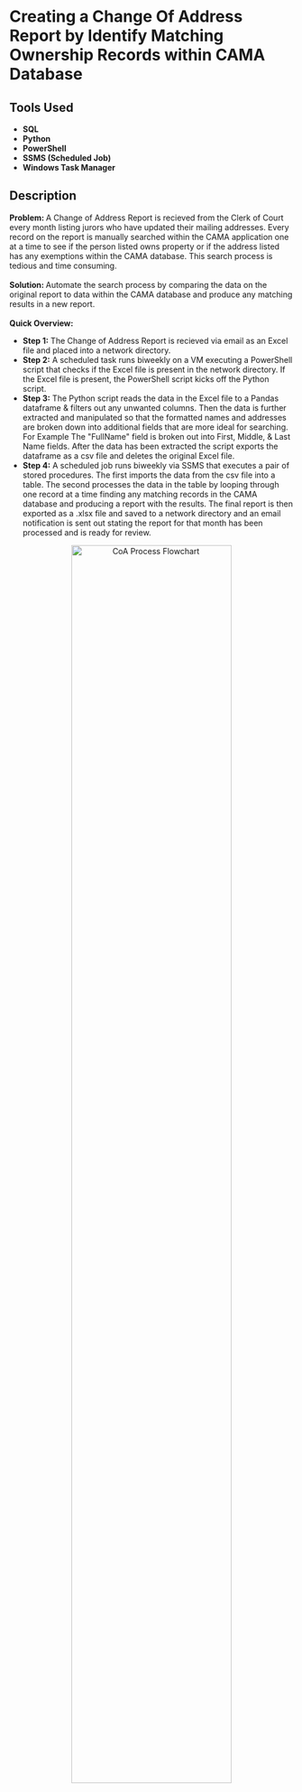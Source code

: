 <h1>Creating a Change Of Address Report by Identify Matching Ownership Records within CAMA Database</h1>

<h2>Tools Used</h2>

- <b>SQL</b>
- <b>Python</b>
- <b>PowerShell</b>
- <b>SSMS (Scheduled Job)</b>
- <b>Windows Task Manager</b>

<h2>Description</h2>

<b> Problem: </b> A Change of Address Report is recieved from the Clerk of Court every month listing jurors who have updated their mailing addresses. Every record on the report is manually searched within the CAMA application one at a time to see if the person listed owns property or if the address listed has any exemptions within the CAMA database. This search process is tedious and time consuming.
<br><br>
 <b> Solution: </b> Automate the search process by comparing the data on the original report to data within the CAMA database and produce any matching results in a new report.
 <br><br>
<b> Quick Overview:  </b>
 
  - <b>Step 1:</b> The Change of Address Report is recieved via email as an Excel file and placed into a network directory.
  - <b>Step 2:</b> A scheduled task runs biweekly on a VM executing a PowerShell script that checks if the Excel file is present in the network directory. If the Excel file is present, the PowerShell script kicks off the Python script.
  - <b>Step 3:</b> The Python script reads the data in the Excel file to a Pandas dataframe & filters out any unwanted columns. Then the data is further extracted and manipulated so that the formatted names and addresses are broken down into additional fields that are more ideal for searching. For Example The "FullName" field is broken out into First, Middle, & Last Name fields. After the data has been extracted the script exports the dataframe as a csv file and deletes the original Excel file.
  - <b>Step 4:</b> A scheduled job runs biweekly via SSMS that executes a pair of stored procedures. The first imports the data from the csv file into a table. The second processes the data in the table by looping through one record at a time finding any matching records in the CAMA database and producing a report with the results. The final report is then exported as a .xlsx file and saved to a network directory and an email notification is sent out stating the report for that month has been processed and is ready for review.

<p align="center">
<img src="https://i.imgur.com/faFb5zY.png" height="75%" width="75%" alt="CoA Process Flowchart"/>
</p>

<h2>Screenshots</h2>
*** For the sake of security, any email addresses, network paths, and anything deemed potentially sensitive will be removed from production code & screenshots *** .
<br />

<h3>Original Excel File from Clerk of Court</h3>
<p align="center">
<img src="https://i.imgur.com/Loycsjm.png" height="95%" width="95%" alt="CoC CoA Excel File"/>
</p>

<h3>Data Imported from CSV into Table</h3>
<p align="center">
<img src="https://i.imgur.com/nwde5Hj.png" height="85%" width="85%" alt="Extracted Data in Table"/>
</p>

<h3>Final Excel Report</h3>
<p align="center">
<img src="https://i.imgur.com/cp8fxkt.png" height="85%" width="85%" alt="Final Excel Report"/>
</p>

<h3>Email Notification</h3>
<p align="center">
<img src="https://i.imgur.com/qfY9Qny.png" height="85%" width="85%" alt="Email Notification"/>
</p>

<h3>Report Statistics</h3>
<p align="center">
<img src="https://i.imgur.com/aYF2Zk2.png" height="85%" width="85%" alt="Report Stats"/>
</p>

<h2>The Good Stuff</h2>

The following items are present in the python code involved:

- Pandas
- Logging
- Try-Except Error Handling
- If / Else Logic

The following items are present in the stored procedure involved:

- Dynamic SQL
- Try-Catch Error Handling
- If / Else Logic
- Update / Insert
- #Temp Tables
- Pivot
- Data Validation
- Send DB Mail

Links to SQL scripts involved in this process:
- [Exception Handling Table & Stored Procedure](https://github.com/Deltron2020/ExceptionHandling)
- [Does File Exist Function](https://github.com/Deltron2020/doesFileExist)
- [CSV to Excel File wTable]

<!--
 ```diff
- text in red
+ text in green
! text in orange
# text in gray
@@ text in purple (and bold)@@
```
--!>
